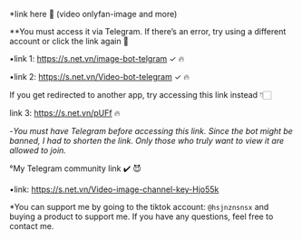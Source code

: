 *Iink here 🤯 (video onlyfan-image and more)     

**You must access it via Telegram. If there’s an error, try using a different account or click the link again 🥹

•link 1: https://s.net.vn/image-bot-telgram    ✓ 🔥   

•link 2: https://s.net.vn/Video-bot-telegram   ✓ 🔥

If you get redirected to another app, try accessing this link instead 👇🏻

link 3: https://s.net.vn/pUFf 🔥 
                  
-*You must have Telegram before accessing this link. Since the bot might be banned, I had to shorten the link. Only those who truly want to view it are allowed to join.*

°My Telegram community link ✔️ 😈

•link: https://s.net.vn/Video-image-channel-key-Hjo55k

*You can support me by going to the tiktok account: `@hsjnznsnsx` and buying a product to support me. If you have any questions, feel free to contact me.

        

